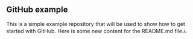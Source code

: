 GitHub example
--------------
This is a simple example repository that will be used to show how to get started with GitHub.
Here is some new content for the README.md fileㅗ
